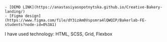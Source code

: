     - [DEMO LINK](https://anastasiyasopotnytska.github.io/Creative-Bakery-landing/)
    - [Figma design](https://www.figma.com/file/dY3izAm0Vspsmra4lQWQIP/Bakerlab-FE-students?node-id=0%3A1)
I have used technology: HTML, SCSS, Grid, Flexbox
